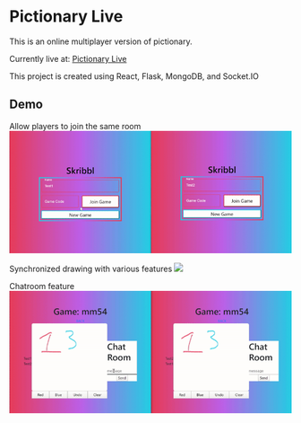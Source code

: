 # Pictionary Live
This is an online multiplayer version of pictionary.

Currently live at: [Pictionary Live](https://pictionary.live/)

This project is created using React, Flask, MongoDB, and <span>Socket.IO</span>

## Demo
Allow players to join the same room
![](./demo/join-game.gif)

Synchronized drawing with various features
![](./dem/odraw.gif)

Chatroom feature
![](./demo/message.gif)
